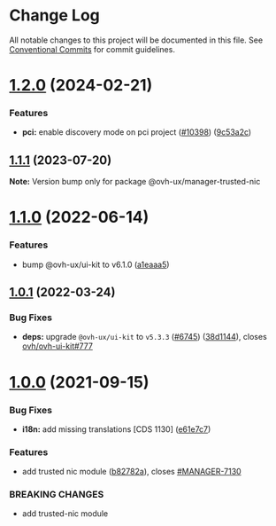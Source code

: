 # Change Log

All notable changes to this project will be documented in this file.
See [Conventional Commits](https://conventionalcommits.org) for commit guidelines.

# [1.2.0](https://github.com/ovh/manager/compare/@ovh-ux/manager-trusted-nic@1.1.1...@ovh-ux/manager-trusted-nic@1.2.0) (2024-02-21)


### Features

* **pci:** enable discovery mode on pci project ([#10398](https://github.com/ovh/manager/issues/10398)) ([9c53a2c](https://github.com/ovh/manager/commit/9c53a2c4c661a17d2b492fc18c031ab09291bee8))





## [1.1.1](https://github.com/ovh/manager/compare/@ovh-ux/manager-trusted-nic@1.1.0...@ovh-ux/manager-trusted-nic@1.1.1) (2023-07-20)

**Note:** Version bump only for package @ovh-ux/manager-trusted-nic





# [1.1.0](https://github.com/ovh/manager/compare/@ovh-ux/manager-trusted-nic@1.0.1...@ovh-ux/manager-trusted-nic@1.1.0) (2022-06-14)


### Features

* bump @ovh-ux/ui-kit to v6.1.0 ([a1eaaa5](https://github.com/ovh/manager/commit/a1eaaa5cb68652d1d600ba02e0d27de557de94e5))



## [1.0.1](https://github.com/ovh/manager/compare/@ovh-ux/manager-trusted-nic@1.0.0...@ovh-ux/manager-trusted-nic@1.0.1) (2022-03-24)


### Bug Fixes

* **deps:** upgrade `@ovh-ux/ui-kit` to `v5.3.3` ([#6745](https://github.com/ovh/manager/issues/6745)) ([38d1144](https://github.com/ovh/manager/commit/38d11445b3671755758d153a4f4a166c7946705c)), closes [ovh/ovh-ui-kit#777](https://github.com/ovh/ovh-ui-kit/issues/777)



# [1.0.0](https://github.com/ovh/manager/compare/@ovh-ux/manager-trusted-nic@0.0.0...@ovh-ux/manager-trusted-nic@1.0.0) (2021-09-15)


### Bug Fixes

* **i18n:** add missing translations [CDS 1130] ([e61e7c7](https://github.com/ovh/manager/commit/e61e7c74f401e9c39f10c182b67a44d5af579d8a))


### Features

* add trusted nic module ([b82782a](https://github.com/ovh/manager/commit/b82782a95ed75175b62373e0c216de5b3bdc7d12)), closes [#MANAGER-7130](https://github.com/ovh/manager/issues/MANAGER-7130)


### BREAKING CHANGES

* add trusted-nic module
